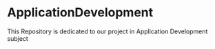 # ApplicationDevelopment
This Repository is dedicated to our project in Application Development subject
